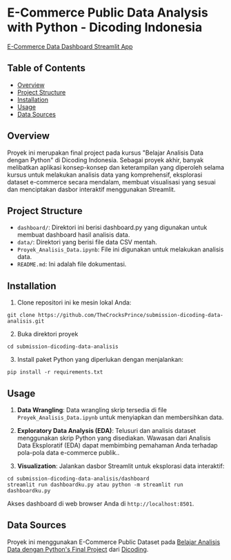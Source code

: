 # E-Commerce Public Data Analysis with Python - Dicoding Indonesia

[E-Commerce Data Dashboard Streamlit App]([https://e-commerce-data-analyst.streamlit.app](https://dashboard-app-ecommerce-aurelly.streamlit.app/)/)

## Table of Contents
- [Overview](#overview)
- [Project Structure](#project-structure)
- [Installation](#installation)
- [Usage](#usage)
- [Data Sources](#data-sources)

## Overview
Proyek ini merupakan final project pada kursus "Belajar Analisis Data dengan Python" di Dicoding Indonesia. Sebagai proyek akhir, banyak melibatkan aplikasi konsep-konsep dan keterampilan yang diperoleh selama kursus untuk melakukan analisis data yang komprehensif, eksplorasi dataset e-commerce secara mendalam, membuat visualisasi yang sesuai dan menciptakan dasbor interaktif menggunakan Streamlit.

## Project Structure
- `dashboard/`: Direktori ini berisi dashboard.py yang digunakan untuk membuat dashboard hasil analisis data.
- `data/`: Direktori yang berisi file data CSV mentah.
- `Proyek_Analisis_Data.ipynb`: File ini digunakan untuk melakukan analisis data.
- `README.md`: Ini adalah file dokumentasi.

## Installation
1. Clone repositori ini ke mesin lokal Anda:
```
git clone https://github.com/TheCrocksPrince/submission-dicoding-data-analisis.git
```
2. Buka direktori proyek
```
cd submission-dicoding-data-analisis
```
3. Install paket Python yang diperlukan dengan menjalankan:
```
pip install -r requirements.txt
```

## Usage
1. **Data Wrangling**: Data wrangling skrip tersedia di file `Proyek_Analisis_Data.ipynb` untuk menyiapkan dan membersihkan data.

2. **Exploratory Data Analysis (EDA)**: Telusuri dan analisis dataset menggunakan skrip Python yang disediakan. Wawasan dari Analisis Data Eksploratif (EDA) dapat membimbing pemahaman Anda terhadap pola-pola data e-commerce publik..

3. **Visualization**: Jalankan dasbor Streamlit untuk eksplorasi data interaktif:

```
cd submission-dicoding-data-analisis/dashboard
streamlit run dashboardku.py atau python -m streamlit run dashboardku.py
```
Akses dashboard di web browser Anda di `http://localhost:8501`.

## Data Sources
Proyek ini menggunakan E-Commerce Public Dataset pada [Belajar Analisis Data dengan Python's Final Project](https://drive.google.com/file/d/1MsAjPM7oKtVfJL_wRp1qmCajtSG1mdcK/view) dari [Dicoding](https://www.dicoding.com/).

